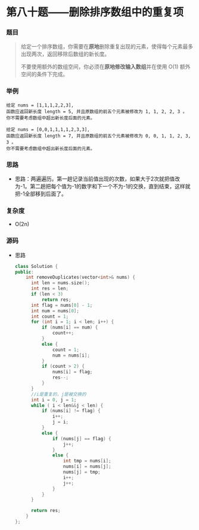 # 第八十题——删除排序数组中的重复项

### 题目

> 给定一个排序数组，你需要在**原地**删除重复出现的元素，使得每个元素最多出现两次，返回移除后数组的新长度。
>
> 不要使用额外的数组空间，你必须在**原地修改输入数组**并在使用 O(1) 额外空间的条件下完成。

### 举例

```
给定 nums = [1,1,1,2,2,3],
函数应返回新长度 length = 5, 并且原数组的前五个元素被修改为 1, 1, 2, 2, 3 。
你不需要考虑数组中超出新长度后面的元素。

给定 nums = [0,0,1,1,1,1,2,3,3],
函数应返回新长度 length = 7, 并且原数组的前五个元素被修改为 0, 0, 1, 1, 2, 3, 3 。
你不需要考虑数组中超出新长度后面的元素。
```

### 思路

* 思路：两遍遍历。第一趟记录当前值出现的次数，如果大于2次就把值改为-1。第二趟把每个值为-1的数字和下一个不为-1的交换，直到结束，这样就把-1全部移到后面了。

### 复杂度

- O(2n)


### 源码

* 思路

  ```c++
  class Solution {
  public:
      int removeDuplicates(vector<int>& nums) {
  		int len = nums.size();
  		int res = len;
  		if (len < 3)
  			return res;
  		int flag = nums[0] - 1;
  		int num = nums[0];
  		int count = 1;
  		for (int i = 1; i < len; i++) {
  			if (nums[i] == num) {
  				count++;
  			}
  			else {
  				count = 1;
  				num = nums[i];
  			}
  			if (count > 2) {
  				nums[i] = flag;
  				res--;
  			}
  		}
  		//i是重复的，j是被交换的
  		int i = 0, j = 1;
  		while ( i < len&&j < len) {
  			if (nums[i] != flag) {
  				i++;
  				j = i;
  			}
  			else {
  				if (nums[j] == flag) {
  					j++;
  				}
  				else {
  					int tmp = nums[i];
  					nums[i] = nums[j];
  					nums[j] = tmp;
  					i++;
  					j++;
  				}
  			}
  		}
  
  		return res;        
      }
  };
  ```



